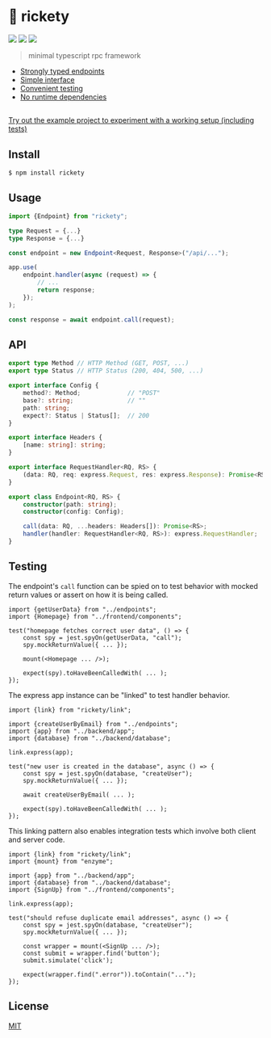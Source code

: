 <!--

TODO
- update readme/changelog for v4
- async polyfill in each file?
- replace call (has meaning in js) with other verb
- client
    - add middleware (independent of link for tests)
- endpoint
    - string response handling (no parse)
    - type checking functions in config

 -->

# :scroll: rickety

[![](https://img.shields.io/npm/v/rickety.svg)](https://www.npmjs.com/package/rickety)
[![](https://travis-ci.org/g-harel/rickety.svg?branch=master)](https://travis-ci.org/g-harel/rickety)
[![](https://img.shields.io/npm/types/rickety.svg)](https://github.com/g-harel/rickety)

> minimal typescript rpc framework

* [Strongly typed endpoints](#usage)
* [Simple interface](#api)
* [Convenient testing](#testing)
* [No runtime dependencies](/package.json)

##

[Try out the example project to experiment with a working setup (including tests)](/example)

## Install

```shell
$ npm install rickety
```

## Usage

``` typescript
import {Endpoint} from "rickety";
```

```typescript
type Request = {...}
type Response = {...}

const endpoint = new Endpoint<Request, Response>("/api/...");
```

```typescript
app.use(
    endpoint.handler(async (request) => {
        // ...
        return response;
    });
);
```

```typescript
const response = await endpoint.call(request);
```

## API

```typescript
export type Method // HTTP Method (GET, POST, ...)
export type Status // HTTP Status (200, 404, 500, ...)

export interface Config {
    method?: Method;             // "POST"
    base?: string;               // ""
    path: string;
    expect?: Status | Status[];  // 200
}

export interface Headers {
    [name: string]: string;
}

export interface RequestHandler<RQ, RS> {
    (data: RQ, req: express.Request, res: express.Response): Promise<RS> | RS;
}

export class Endpoint<RQ, RS> {
    constructor(path: string);
    constructor(config: Config);

    call(data: RQ, ...headers: Headers[]): Promise<RS>;
    handler(handler: RequestHandler<RQ, RS>): express.RequestHandler;
}
```

## Testing

The endpoint's `call` function can be spied on to test behavior with mocked return values or assert on how it is being called.

```tsx
import {getUserData} from "../endpoints";
import {Homepage} from "../frontend/components";

test("homepage fetches correct user data", () => {
    const spy = jest.spyOn(getUserData, "call");
    spy.mockReturnValue({ ... });

    mount(<Homepage ... />);

    expect(spy).toHaveBeenCalledWith( ... );
});
```

The express app instance can be "linked" to test handler behavior.

```tsx
import {link} from "rickety/link";

import {createUserByEmail} from "../endpoints";
import {app} from "../backend/app";
import {database} from "../backend/database";

link.express(app);

test("new user is created in the database", async () => {
    const spy = jest.spyOn(database, "createUser");
    spy.mockReturnValue({ ... });

    await createUserByEmail( ... );

    expect(spy).toHaveBeenCalledWith( ... );
});
```

This linking pattern also enables integration tests which involve both client and server code.

```tsx
import {link} from "rickety/link";
import {mount} from "enzyme";

import {app} from "../backend/app";
import {database} from "../backend/database";
import {SignUp} from "../frontend/components";

link.express(app);

test("should refuse duplicate email addresses", async () => {
    const spy = jest.spyOn(database, "createUser");
    spy.mockReturnValue({ ... });

    const wrapper = mount(<SignUp ... />);
    const submit = wrapper.find('button');
    submit.simulate('click');

    expect(wrapper.find(".error")).toContain("...");
});
```

## License

[MIT](./LICENSE)
